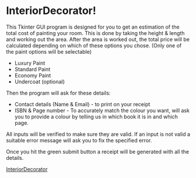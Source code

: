 # InteriorDecorator!


This Tkinter GUI program is designed for you to get an estimation of the total cost of painting your room.
This is done by taking the height & length and working out the area.
After the area is worked out, the total price will be calculated depending on which of these options you chose. (Only one of the paint options will be selectable)

* Luxury Paint
* Standard Paint
* Economy Paint
* Undercoat (optional)

Then the program will ask for these details:
* Contact details (Name & Email) - to print on your receipt 
* ISBN & Page number - To accurately match the colour you want, will ask you to provide a colour by telling us in which book it is in and which page. 

All inputs will be verified to make sure they are valid. If an input is not valid a suitable error message will ask you to fix the specified error.

Once you hit the green submit button a receipt will be generated with all the details.

[InteriorDecorator](https://user-images.githubusercontent.com/74497475/113365476-4d630800-934e-11eb-9671-e651cbe192ba.PNG)

